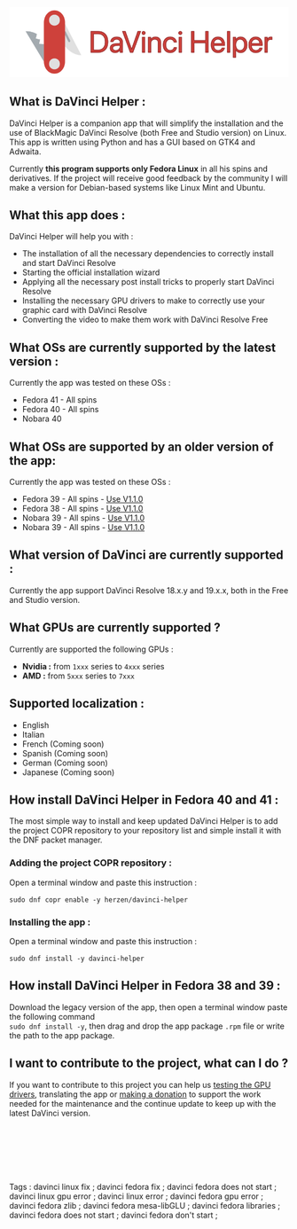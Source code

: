 <p align="center">
  <img src="/screenshot/git_hub_thumbnail.png" alt="Banner" width="600"/>
</p>

## What is DaVinci Helper :
DaVinci Helper is a companion app that will simplify the installation and the use of BlackMagic DaVinci Resolve (both Free and Studio version) on Linux. This app is written using Python and has a GUI based on GTK4 and Adwaita. 

Currently **this program supports only Fedora Linux** in all his spins and derivatives. If the project will receive good feedback by the community I will make a version for Debian-based systems like Linux Mint and Ubuntu.

## What this app does :
DaVinci Helper will help you with :
- The installation of all the necessary dependencies to correctly install and start DaVinci Resolve
- Starting the official installation wizard
- Applying all the necessary post install tricks to properly start DaVinci Resolve
- Installing the necessary GPU drivers to make to correctly use your graphic card with DaVinci Resolve
- Converting the video to make them work with DaVinci Resolve Free

## What OSs are currently supported by the latest version :
Currently the app was tested on these OSs :
- Fedora 41 - All spins
- Fedora 40 - All spins
- Nobara 40

## What OSs are supported by an older version of the app:
Currently the app was tested on these OSs :
- Fedora 39 - All spins - [Use V1.1.0](https://github.com/H3rz3n/davinci-helper/releases/tag/v1.1.0)
- Fedora 38 - All spins - [Use V1.1.0](https://github.com/H3rz3n/davinci-helper/releases/tag/v1.1.0)
- Nobara 39 - All spins - [Use V1.1.0](https://github.com/H3rz3n/davinci-helper/releases/tag/v1.1.0)
- Nobara 39 - All spins - [Use V1.1.0](https://github.com/H3rz3n/davinci-helper/releases/tag/v1.1.0)

## What version of DaVinci are currently supported :
Currently the app support DaVinci Resolve 18.x.y and 19.x.x, both in the Free and Studio version.

## What GPUs are currently supported ?
Currently are supported the following GPUs :
- **Nvidia :** from `1xxx` series to `4xxx` series
- **AMD :** from `5xxx` series to `7xxx`

## Supported localization :
- English
- Italian
- French (Coming soon)
- Spanish (Coming soon)
- German (Coming soon)
- Japanese (Coming soon)

 ## How install DaVinci Helper in Fedora 40 and 41 :
 The most simple way to install and keep updated DaVinci Helper is to add the project COPR repository to your repository list and simple install it with the DNF packet manager.

### Adding the project COPR repository :
Open a terminal window and paste this instruction : 
```
sudo dnf copr enable -y herzen/davinci-helper
```

### Installing the app :
Open a terminal window and paste this instruction :  
```
sudo dnf install -y davinci-helper
```

## How install DaVinci Helper in Fedora 38 and 39 :
Download the legacy version of the app, then open a terminal window paste the following command  
`sudo dnf install -y`, then drag and drop the app package `.rpm` file or write the path to the app package.

## I want to contribute to the project, what can I do ?
If you want to contribute to this project you can help us [testing the GPU drivers](https://github.com/H3rz3n/davinci-helper/discussions), translating the app or [making a donation](https://www.paypal.com/donate/?hosted_button_id=CPCG2RFAV82T8) to support the work needed for the maintenance and the continue update to keep up with the latest DaVinci version.




























<br><br><br><br><br><br>Tags : davinci linux fix ; davinci fedora fix ; davinci fedora does not start ; davinci linux gpu error ; davinci linux error ; davinci fedora gpu error ; davinci fedora zlib ; davinci fedora mesa-libGLU ; davinci fedora libraries ; davinci fedora does not start ; davinci fedora don't start ;



